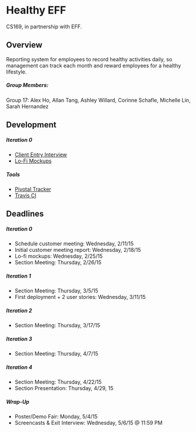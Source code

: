 # Healthy EFF
CS169, in partnership with EFF.

## Overview
Reporting system for employees to record healthy activities daily, so management can track each month and reward employees for a healthy lifestyle.

##### Group Members:
Group 17: Alex Ho, Allan Tang, Ashley Willard, Corinne Schafle, Michelle Lin, Sarah Hernandez

## Development

##### Iteration 0
* [Client Entry Interview](http://youtu.be/ptYHlSCjSQI)
* [Lo-Fi Mockups](https://docs.google.com/presentation/d/1BA3Nlz5kssVkdUxyb5F7JyZ38Xxe5iuyYH-JrsLVQzc/)

##### Tools
* [Pivotal Tracker](https://www.pivotaltracker.com/n/projects/1282358)
* [Travis CI](https://travis-ci.org/ashleywillard/healthy-eff)

## Deadlines

##### Iteration 0
* Schedule customer meeting: Wednesday, 2/11/15
* Initial customer meeting report: Wednesday, 2/18/15
* Lo-fi mockups: Wednesday, 2/25/15
* Section Meeting: Thursday, 2/26/15

##### Iteration 1
* Section Meeting: Thursday, 3/5/15
* First deployment + 2 user stories: Wednesday, 3/11/15

##### Iteration 2
* Section Meeting: Thursday, 3/17/15

##### Iteration 3
* Section Meeting: Thursday, 4/7/15

##### Iteration 4
* Section Meeting: Thursday, 4/22/15
* Section Presentation: Thursday, 4/29, 15

##### Wrap-Up
* Poster/Demo Fair: Monday, 5/4/15
* Screencasts & Exit Interview: Wednesday, 5/6/15 @ 11:59 PM
